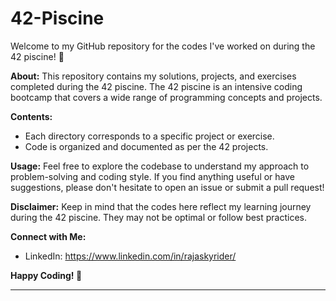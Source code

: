 # 42-Piscine
Welcome to my GitHub repository for the codes I've worked on during the 42 piscine! 🚀

**About:**
This repository contains my solutions, projects, and exercises completed during the 42 piscine. The 42 piscine is an intensive coding bootcamp that covers a wide range of programming concepts and projects.

**Contents:**
- Each directory corresponds to a specific project or exercise.
- Code is organized and documented as per the 42 projects.

**Usage:**
Feel free to explore the codebase to understand my approach to problem-solving and coding style. If you find anything useful or have suggestions, please don't hesitate to open an issue or submit a pull request!

**Disclaimer:**
Keep in mind that the codes here reflect my learning journey during the 42 piscine. They may not be optimal or follow best practices.

**Connect with Me:**
- LinkedIn: https://www.linkedin.com/in/rajaskyrider/

**Happy Coding! 🚀**

---
